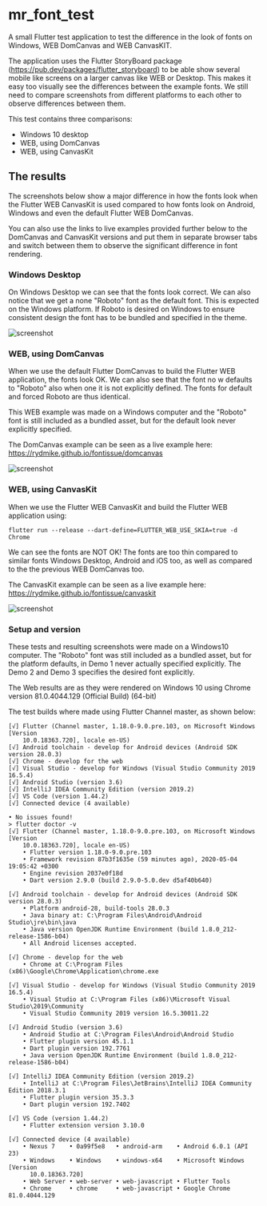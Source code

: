 # mr_font_test

A small Flutter test application to test the difference in the look of fonts
on Windows, WEB DomCanvas and WEB CanvasKIT.

The application uses the Flutter StoryBoard package (https://pub.dev/packages/flutter_storyboard)
to be able show several mobile like screens on a larger canvas like WEB or Desktop. This makes it easy
too visually see the differences between the example fonts. We still need to compare screenshots
from different platforms to each other to observe differences between them.

This test contains three comparisons:

- Windows 10 desktop
- WEB, using DomCanvas
- WEB, using CanvasKit

## The results

The screenshots below show a major difference in how the fonts look when the Flutter WEB CanvasKit is used
compared to how fonts look on Android, Windows and even the default Flutter WEB DomCanvas.

You can also use the links to live examples provided further below to the DomCanvas and CanvasKit versions
and put them in separate browser tabs and switch between them to observe the significant difference in font rendering.

### Windows Desktop

On Windows Desktop we can see that the fonts look correct. We can also notice that we get a none "Roboto"
font as the default font. This is expected on the Windows platform. If Roboto is desired on Windows to
ensure consistent design the font has to be bundled and specified in the theme.

![screenshot](https://github.com/rydmike/mr_font_test/blob/master/screenshots/FontsWinDemo.png?raw=true)

### WEB, using DomCanvas

When we use the default Flutter DomCanvas to build the Flutter WEB application, the fonts look OK.
We can also see that the font no w defaults to "Roboto" also when one it is not explicitly defined.
The fonts for default and forced Roboto are thus identical.

This WEB example was made on a Windows computer and the "Roboto" font is still included as a
bundled asset, but for the default look never explicitly specified.

The DomCanvas example can be seen as a live example here:
https://rydmike.github.io/fontissue/domcanvas

![screenshot](https://github.com/rydmike/mr_font_test/blob/master/screenshots/FontsWebDomCanvasDemo.png?raw=true)

### WEB, using CanvasKit

When we use the Flutter WEB CanvasKit and build the Flutter WEB application using:

```
flutter run --release --dart-define=FLUTTER_WEB_USE_SKIA=true -d Chrome
```

We can see the fonts are NOT OK! The fonts are too thin compared to similar fonts Windows Desktop, Android and iOS too, as well as compared to the the previous WEB DomCanvas too.

The CanvasKit example can be seen as a live example here:
https://rydmike.github.io/fontissue/canvaskit

![screenshot](https://github.com/rydmike/mr_font_test/blob/master/screenshots/FontsWebCanvasKitsDemo.png?raw=true)

### Setup and version

These tests and resulting screenshots were made on a Windows10 computer. The "Roboto" font was still included as a
bundled asset, but for the platform defaults, in Demo 1 never actually specified explicitly. The Demo 2 and Demo 3 specifies the desired font explicitly.

The Web results are as they were rendered on Windows 10 using Chrome version 81.0.4044.129 (Official Build) (64-bit)

The test builds where made using Flutter Channel master, as shown below:

```
[√] Flutter (Channel master, 1.18.0-9.0.pre.103, on Microsoft Windows [Version
    10.0.18363.720], locale en-US)
[√] Android toolchain - develop for Android devices (Android SDK version 28.0.3)
[√] Chrome - develop for the web
[√] Visual Studio - develop for Windows (Visual Studio Community 2019 16.5.4)
[√] Android Studio (version 3.6)
[√] IntelliJ IDEA Community Edition (version 2019.2)
[√] VS Code (version 1.44.2)
[√] Connected device (4 available)

• No issues found!
> flutter doctor -v
[√] Flutter (Channel master, 1.18.0-9.0.pre.103, on Microsoft Windows [Version
    10.0.18363.720], locale en-US)
    • Flutter version 1.18.0-9.0.pre.103
    • Framework revision 87b3f1635e (59 minutes ago), 2020-05-04 19:05:42 +0300
    • Engine revision 2037e0f18d
    • Dart version 2.9.0 (build 2.9.0-5.0.dev d5af40b640)

[√] Android toolchain - develop for Android devices (Android SDK version 28.0.3)
    • Platform android-28, build-tools 28.0.3
    • Java binary at: C:\Program Files\Android\Android Studio\jre\bin\java
    • Java version OpenJDK Runtime Environment (build 1.8.0_212-release-1586-b04)
    • All Android licenses accepted.

[√] Chrome - develop for the web
    • Chrome at C:\Program Files (x86)\Google\Chrome\Application\chrome.exe

[√] Visual Studio - develop for Windows (Visual Studio Community 2019 16.5.4)
    • Visual Studio at C:\Program Files (x86)\Microsoft Visual Studio\2019\Community
    • Visual Studio Community 2019 version 16.5.30011.22

[√] Android Studio (version 3.6)
    • Android Studio at C:\Program Files\Android\Android Studio
    • Flutter plugin version 45.1.1
    • Dart plugin version 192.7761
    • Java version OpenJDK Runtime Environment (build 1.8.0_212-release-1586-b04)

[√] IntelliJ IDEA Community Edition (version 2019.2)
    • IntelliJ at C:\Program Files\JetBrains\IntelliJ IDEA Community Edition 2018.3.1
    • Flutter plugin version 35.3.3
    • Dart plugin version 192.7402

[√] VS Code (version 1.44.2)
    • Flutter extension version 3.10.0

[√] Connected device (4 available)
    • Nexus 7    • 0a99f5e8   • android-arm    • Android 6.0.1 (API 23)
    • Windows    • Windows    • windows-x64    • Microsoft Windows [Version
      10.0.18363.720]
    • Web Server • web-server • web-javascript • Flutter Tools
    • Chrome     • chrome     • web-javascript • Google Chrome 81.0.4044.129
```
